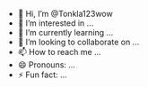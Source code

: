 - 👋 Hi, I’m @Tonkla123wow
- 👀 I’m interested in ...
- 🌱 I’m currently learning ...
- 💞️ I’m looking to collaborate on ...
- 📫 How to reach me ...
- 😄 Pronouns: ...
- ⚡ Fun fact: ...

<!---
Tonkla123wow/Tonkla123wow is a ✨ special ✨ repository because its `README.md` (this file) appears on your GitHub profile.
You can click the Preview link to take a look at your changes.
--->
